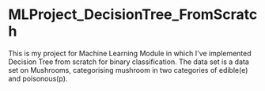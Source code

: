 # MLProject_DecisionTree_FromScratch
This is my project for Machine Learning Module in which I've implemented Decision Tree from scratch for binary classification. The data set is a data set on Mushrooms, categorising mushroom in two categories of edible(e) and poisonous(p). 
